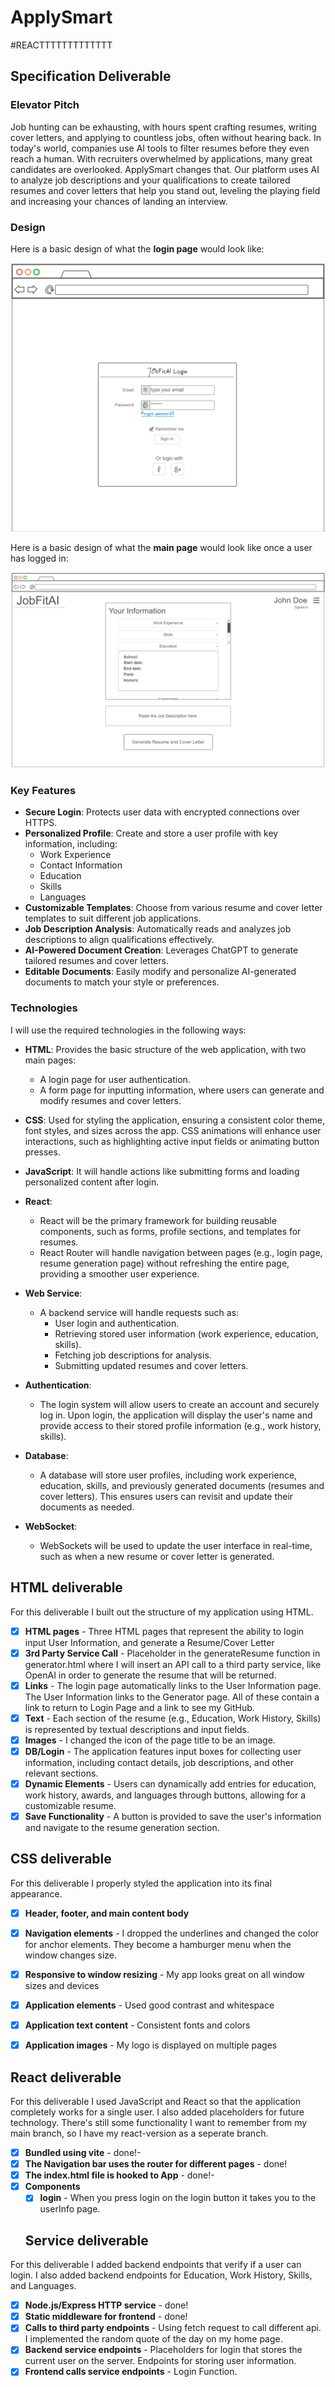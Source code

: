 # ApplySmart
#REACTTTTTTTTTTTTT

## Specification Deliverable

### Elevator Pitch
Job hunting can be exhausting, with hours spent crafting resumes, writing cover letters, and applying to countless jobs, often without hearing back. In today's world, companies use AI tools to filter resumes before they even reach a human. With recruiters overwhelmed by applications, many great candidates are overlooked. ApplySmart changes that. Our platform uses AI to analyze job descriptions and your qualifications to create tailored resumes and cover letters that help you stand out, leveling the playing field and increasing your chances of landing an interview.

### Design
Here is a basic design of what the **login page** would look like:

![Login Page Design](/images/Login.png)


Here is a basic design of what the **main page** would look like once a user has logged in:

![Main Page Design](/images/MainPage.png)


### Key Features
- **Secure Login**: Protects user data with encrypted connections over HTTPS.
- **Personalized Profile**: Create and store a user profile with key information, including:
  - Work Experience
  - Contact Information
  - Education
  - Skills
  - Languages
- **Customizable Templates**: Choose from various resume and cover letter templates to suit different job applications.
- **Job Description Analysis**: Automatically reads and analyzes job descriptions to align qualifications effectively.
- **AI-Powered Document Creation**: Leverages ChatGPT to generate tailored resumes and cover letters.
- **Editable Documents**: Easily modify and personalize AI-generated documents to match your style or preferences.

### Technologies
I will use the required technologies in the following ways:

- **HTML**: Provides the basic structure of the web application, with two main pages:
  - A login page for user authentication.
  - A form page for inputting information, where users can generate and modify resumes and cover letters.
  
- **CSS**: Used for styling the application, ensuring a consistent color theme, font styles, and sizes across the app. CSS animations will enhance user interactions, such as highlighting active input fields or animating button presses.

- **JavaScript**: It will handle actions like submitting forms and loading personalized content after login.

- **React**: 
  - React will be the primary framework for building reusable components, such as forms, profile sections, and templates for resumes.
  - React Router will handle navigation between pages (e.g., login page, resume generation page) without refreshing the entire page, providing a smoother user experience.

- **Web Service**: 
  - A backend service will handle requests such as:
    - User login and authentication.
    - Retrieving stored user information (work experience, education, skills).
    - Fetching job descriptions for analysis.
    - Submitting updated resumes and cover letters.

- **Authentication**: 
  - The login system will allow users to create an account and securely log in. Upon login, the application will display the user's name and provide access to their stored profile information (e.g., work history, skills).

- **Database**: 
  - A database will store user profiles, including work experience, education, skills, and previously generated documents (resumes and cover letters). This ensures users can revisit and update their documents as needed.

- **WebSocket**: 
  - WebSockets will be used to update the user interface in real-time, such as when a new resume or cover letter is generated.

## HTML deliverable

For this deliverable I built out the structure of my application using HTML.
- [x] **HTML pages** - Three HTML pages that represent the ability to login input User Information, and generate a Resume/Cover Letter
- [x] **3rd Party Service Call** - Placeholder in the generateResume function in generator.html where I will insert an API call to a third party service, like OpenAI in order to generate the resume that will be returned.
- [x] **Links** - The login page automatically links to the User Information page. The User Information links to the Generator page. All of these contain a link to return to Login Page and a link to see my GitHub.
- [x] **Text** - Each section of the resume (e.g., Education, Work History, Skills) is represented by textual descriptions and input fields.
- [x] **Images** - I changed the icon of the page title to be an image.
- [x] **DB/Login** - The application features input boxes for collecting user information, including contact details, job descriptions, and other relevant sections.
- [x] **Dynamic Elements** - Users can dynamically add entries for education, work history, awards, and languages through buttons, allowing for a customizable resume.
- [x] **Save Functionality** - A button is provided to save the user's information and navigate to the resume generation section.

## CSS deliverable

For this deliverable I properly styled the application into its final appearance.

- [x] **Header, footer, and main content body**
- [x] **Navigation elements** - I dropped the underlines and changed the color for anchor elements. They become a hamburger menu when the window changes size.
- [x] **Responsive to window resizing** - My app looks great on all window sizes and devices
- [x] **Application elements** - Used good contrast and whitespace
- [x] **Application text content** - Consistent fonts and colors
- [x] **Application images** - My logo is displayed on multiple pages


## React deliverable

For this deliverable I used JavaScript and React so that the application completely works for a single user. I also added placeholders for future technology. There's still some functionality I want to remember from my main branch, so I have my react-version as a seperate branch.

- [x] **Bundled using vite** - done!-
- [x] **The Navigation bar uses the router for different pages** - done!
- [x] **The index.html file is hooked to App** - done!-
- [x] **Components**
  - [x] **login** - When you press login on the login button it takes you to the userInfo page.

  ## Service deliverable

For this deliverable I added backend endpoints that verify if a user can login. I also added backend endpoints for Education, Work History, Skills, and Languages.

- [x] **Node.js/Express HTTP service** - done!
- [x] **Static middleware for frontend** - done!
- [x] **Calls to third party endpoints** - Using fetch request to call different api. I implemented the random quote of the day on my home page. 
- [x] **Backend service endpoints** - Placeholders for login that stores the current user on the server. Endpoints for storing user information.
- [x] **Frontend calls service endpoints** - Login Function.